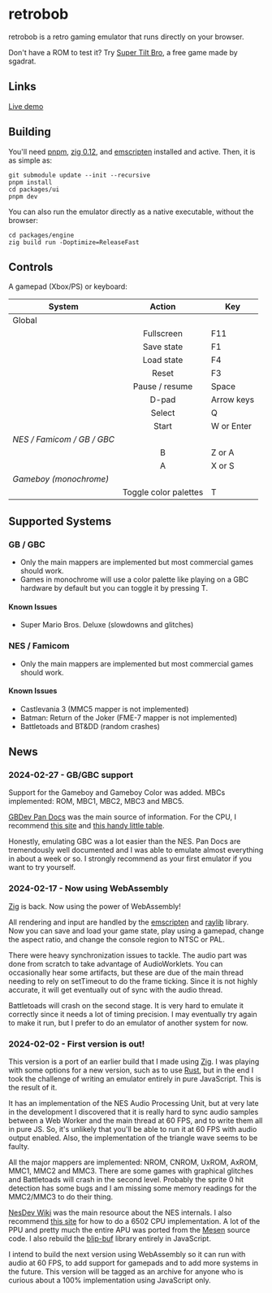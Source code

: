 # retrobob

retrobob is a retro gaming emulator that runs directly on your browser.

Don't have a ROM to test it? Try [Super Tilt Bro](https://sgadrat.itch.io/super-tilt-bro), a free game made by sgadrat.

## Links

[Live demo](https://retrobob.bitzero.com.br/)

## Building

You'll need [pnpm](https://pnpm.io/installation), [zig 0.12](https://ziglang.org/download/),
and [emscripten](https://emscripten.org/docs/getting_started/downloads.html)
installed and active. Then, it is as simple as:

    git submodule update --init --recursive
    pnpm install
    cd packages/ui
    pnpm dev

You can also run the emulator directly as a native executable, without the browser:

    cd packages/engine
    zig build run -Doptimize=ReleaseFast

## Controls

A gamepad (Xbox/PS) or keyboard:

| System                     |        Action         | Key        |
| -------------------------- | :-------------------: | ---------- |
| Global                     |                       |            |
|                            |      Fullscreen       | F11        |
|                            |      Save state       | F1         |
|                            |      Load state       | F4         |
|                            |         Reset         | F3         |
|                            |    Pause / resume     | Space      |
|                            |         D-pad         | Arrow keys |
|                            |        Select         | Q          |
|                            |         Start         | W or Enter |
| _NES / Famicom / GB / GBC_ |                       |
|                            |           B           | Z or A     |
|                            |           A           | X or S     |
| _Gameboy (monochrome)_     |                       |
|                            | Toggle color palettes | T          |

## Supported Systems

### GB / GBC

- Only the main mappers are implemented but most commercial games should work.
- Games in monochrome will use a color palette like playing on a GBC hardware by default but you can toggle it by pressing T.

#### Known Issues

- Super Mario Bros. Deluxe (slowdowns and glitches)

### NES / Famicom

- Only the main mappers are implemented but most commercial games should work.

#### Known Issues

- Castlevania 3 (MMC5 mapper is not implemented)
- Batman: Return of the Joker (FME-7 mapper is not implemented)
- Battletoads and BT&DD (random crashes)

## News

### 2024-02-27 - GB/GBC support

Support for the Gameboy and Gameboy Color was added. MBCs implemented: ROM, MBC1, MBC2, MBC3 and MBC5.

[GBDev Pan Docs](https://gbdev.io/pandocs/About.html) was the main source of information.
For the CPU, I recommend [this site](https://rgbds.gbdev.io/docs/v0.7.0/gbz80.7) and
[this handy little table](https://gb-archive.github.io/salvage/decoding_gbz80_opcodes/Decoding%20Gamboy%20Z80%20Opcodes.html).

Honestly, emulating GBC was a lot easier than the NES. Pan Docs are tremendously well documented and I was able to emulate almost
everything in about a week or so. I strongly recommend as your first emulator if you want to try yourself.

### 2024-02-17 - Now using WebAssembly

[Zig](https://ziglang.org/) is back. Now using the power of WebAssembly!

All rendering and input are handled by the [emscripten](https://emscripten.org/) and [raylib](https://www.raylib.com/) library.
Now you can save and load your game state, play using a gamepad, change the aspect ratio, and change the console region to NTSC or PAL.

There were heavy synchronization issues to tackle. The audio part was done from scratch to take advantage of AudioWorklets.
You can occasionally hear some artifacts, but these are due of the main thread needing to rely on setTimeout to do the frame ticking.
Since it is not highly accurate, it will get eventually out of sync with the audio thread.

Battletoads will crash on the second stage. It is very hard to emulate it correctly since it needs a lot of timing precision.
I may eventually try again to make it run, but I prefer to do an emulator of another system for now.

### 2024-02-02 - First version is out!

This version is a port of an earlier build that I made using [Zig](https://ziglang.org/). I was playing with some options for a new version,
such as to use [Rust](https://www.rust-lang.org/), but in the end I took the challenge of writing an emulator entirely in pure JavaScript.
This is the result of it.

It has an implementation of the NES Audio Processing Unit, but at very late in the development I discovered that it is really hard to
sync audio samples between a Web Worker and the main thread at 60 FPS, and to write them all in pure JS. So, it's unlikely that you'll
be able to run it at 60 FPS with audio output enabled. Also, the implementation of the triangle wave seems to be faulty.

All the major mappers are implemented: NROM, CNROM, UxROM, AxROM, MMC1, MMC2 and MMC3. There are some games with graphical glitches and
Battletoads will crash in the second level. Probably the sprite 0 hit detection has some bugs and I am missing some memory readings for
the MMC2/MMC3 to do their thing.

[NesDev Wiki](https://www.nesdev.org/wiki/Nesdev_Wiki) was the main resource about the NES internals. I also recommend
[this site](https://www.masswerk.at/6502/6502_instruction_set.html) for how to do a 6502 CPU implementation. A lot of the PPU and
pretty much the entire APU was ported from the [Mesen](https://github.com/SourMesen/Mesen) source code. I also rebuild the
[blip-buf](https://code.google.com/archive/p/blip-buf/) library entirely in JavaScript.

I intend to build the next version using WebAssembly so it can run with audio at 60 FPS, to add support for gamepads and to add more
systems in the future. This version will be tagged as an archive for anyone who is curious about a 100% implementation using JavaScript only.
